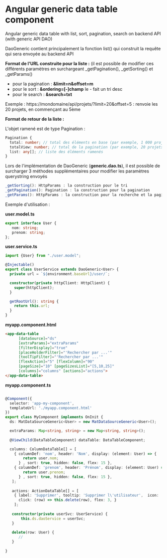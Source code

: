 # Angular generic data table component

Angular generic data table with list, sort, pagination, search on backend API (with generic API DAO)

DaoGeneric<User> contient principalement la fonction list() qui construit la requête qui sera envoyée au backend API
   
__Format de l'URL construite pour la liste :__ (il est possible de modifier ces différents paramètres en surchargeant _getPagination(), _getSorting() et _getParams()

* pour la pagination : **&limit=n&offset=m**
* pour le sort : **&ordering=[-]champ** le - fait un tri desc
* pour le search : **&search=txt**

Exemple : https://mondomaine/api/projets/?limit=20&offset=5 : renvoie les 20 projets, en commençant au 5ème

__Format de retour de la liste :__

L'objet ramené est de type Pagination :

```typescript
Pagination { 
  total: number; // total des éléments en base (par exemple, 1 000 projets)
  totalView: number; // total de la pagination (par exemple, 20 projets)
  list: any[]; // liste des éléments ramenés
}
```

Lors de l'implémentation de DaoGeneric<T> (**generic.dao.ts**), il est possible de surcharger 3 méthodes supplémentaires pour modifier les paramètres querystring envoyés 

```typescript
_getSorting(): HttpParams : la construction pour le tri
_getPagination(): Pagination : la construction pour la pagination
_getParams(): HttpParams : la construction pour la recherche et la pagination
```   

Exemple d'utilisation :

**user.model.ts**

```typescript
export interface User {
   nom: string;
   prenom: string;
};
```

**user.service.ts**

```typescript
import {User} from "./user.model";

@Injectable()
export class UserService extends DaoGeneric<User> {
  private url = `${environment.baseUrl}/user/`;

  constructor(private httpClient: HttpClient) {
    super(httpClient);
  }

  getRootUrl(): string {
    return this.url;
  }
}
```

**myapp.component.html**

```html
<app-data-table
      [dataSource]="ds" 
      [extraParams]="extraParams"
      [filterDisplay]="true"
      [placeHolderFilter]="'Rechercher par ...'"
      [toolTipFilter]="'Rechercher par ...'"
      [flexAction]="5" [flexColumn]="90"
      [pageSize]="10" [pageSizesList]="[5,10,25]"
      [columns]="columns" [actions]="actions">
</app-data-table>
```

**myapp.component.ts**

```typescript

@Component({
  selector: 'app-my-component',
  templateUrl: './myapp.component.html'
})
export class MyComponent implements OnInit {
  ds: MatDataSourceGeneric<User> = new MatDataSourceGeneric<User>();

  extraParams: Map<string, string> = new Map<string, string>();
  
  @ViewChild(DataTableComponent) dataTable: DataTableComponent;

  columns: ColumnDataTable[] = [
    { columnDef: 'nom', header: 'Nom', display: (element: User) => {        
        return user.nom;
      } , sort: true, hidden: false, flex: 15 },
    { columnDef: 'prenom', header: 'Prénom', display: (element: User) => {        
        return user.prenom;
      } , sort: true, hidden: false, flex: 15 },
   ];
   
   actions: ActionDataTable[] = [
    { label: 'Supprimer', tooltip: 'Supprimer l\'utilisateur',  icon: 'delete',
      click: (row) => this.delete(row), flex: 3, }
    ];
   
   constructor(private userSvc: UserService) {
       this.ds.daoService = userSvc;
   }
   
   delete(row: User) {
      // 
   }
      
}
```
